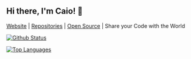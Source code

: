 ## Hi there, I'm Caio! 👋

[Website](http://caiodsa-lab.github.io) | [Repositories](https://github.com/caiodsa-lab?tab=repositories) | [Open Source](http://caiodsa-lab.github.io/open-source.html) | Share your Code with the World

[![Github Status](https://github-readme-stats.vercel.app/api?username=caiodsa-lab&show_icons=true&include_all_commits=true&count_privates=true)](https://github.com/caiodsa-lab)

[![Top Languages](https://github-readme-stats.vercel.app/api/top-langs/?username=caiodsa-lab&langs_count=10&layout=compact)](https://github.com/caiodsa-lab)
